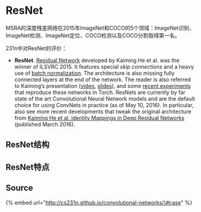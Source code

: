 # ResNet

MSRA的深度残差网络在2015年ImageNet和COCO的5个领域：ImageNet识别、ImageNet检测、ImageNet定位、COCO检测以及COCO分割取得第一名。

231n中对ResNet的评价：

* **ResNet**. [Residual Network](http://arxiv.org/abs/1512.03385) developed by Kaiming He et al. was the winner of ILSVRC 2015. It features special _skip connections_ and a heavy use of [batch normalization](http://arxiv.org/abs/1502.03167). The architecture is also missing fully connected layers at the end of the network. The reader is also referred to Kaiming’s presentation \([video](https://www.youtube.com/watch?v=1PGLj-uKT1w), [slides](http://research.microsoft.com/en-us/um/people/kahe/ilsvrc15/ilsvrc2015_deep_residual_learning_kaiminghe.pdf)\), and some [recent experiments](https://github.com/gcr/torch-residual-networks) that reproduce these networks in Torch. ResNets are currently by far state of the art Convolutional Neural Network models and are the default choice for using ConvNets in practice \(as of May 10, 2016\). In particular, also see more recent developments that tweak the original architecture from [Kaiming He et al. Identity Mappings in Deep Residual Networks](https://arxiv.org/abs/1603.05027) \(published March 2016\).

## ResNet结构



## ResNet特点

## Source

{% embed url="http://cs231n.github.io/convolutional-networks/\#case" %}







